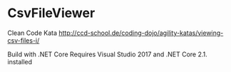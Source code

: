 # CsvFileViewer
Clean Code Kata http://ccd-school.de/coding-dojo/agility-katas/viewing-csv-files-i/

Build with .NET Core
Requires Visual Studio 2017 and .NET Core 2.1. installed